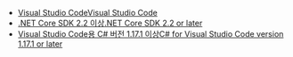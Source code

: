 * [<span data-ttu-id="820b7-101">Visual Studio Code</span><span class="sxs-lookup"><span data-stu-id="820b7-101">Visual Studio Code</span></span>](https://code.visualstudio.com/download)
* [<span data-ttu-id="820b7-102">.NET Core SDK 2.2 이상</span><span class="sxs-lookup"><span data-stu-id="820b7-102">.NET Core SDK 2.2 or later</span></span>](https://www.microsoft.com/net/download/all)
* [<span data-ttu-id="820b7-103">Visual Studio Code용 C# 버전 1.17.1 이상</span><span class="sxs-lookup"><span data-stu-id="820b7-103">C# for Visual Studio Code version 1.17.1 or later</span></span>](https://marketplace.visualstudio.com/items?itemName=ms-vscode.csharp)